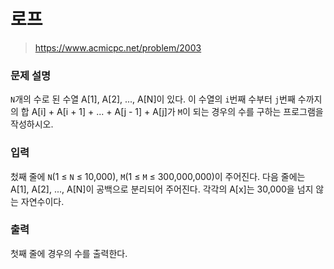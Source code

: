 # 로프

> https://www.acmicpc.net/problem/2003

### 문제 설명

`N`개의 수로 된 수열 A[1], A[2], ..., A[N]이 있다. 이 수열의 `i`번째 수부터 `j`번째 수까지의 합 A[i] + A[i + 1] + ... + A[j - 1] + A[j]가 `M`이 되는 경우의 수를 구하는 프로그램을 작성하시오.

### 입력

첬째 줄에 `N`(1 ≤ `N` ≤ 10,000), `M`(1 ≤ `M` ≤ 300,000,000)이 주어진다. 다음 줄에는 A[1], A[2], ..., A[N]이 공백으로 분리되어 주어진다. 각각의 A[x]는 30,000을 넘지 않는 자연수이다.

### 출력

첫째 줄에 경우의 수를 출력한다.

